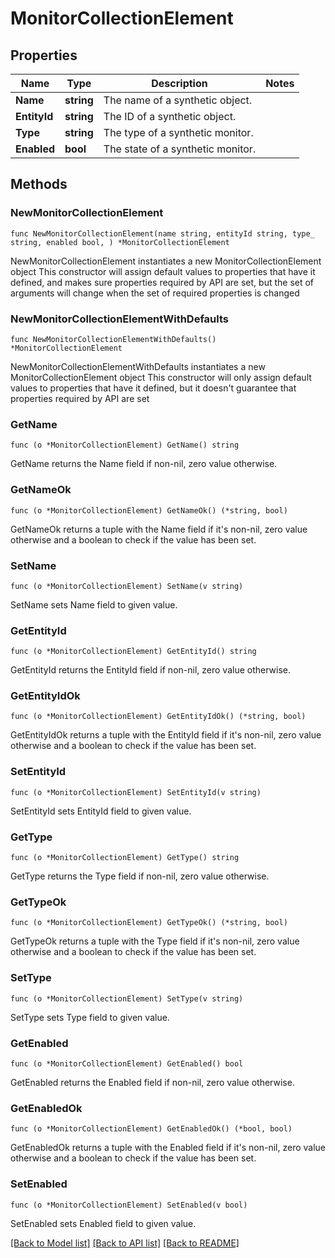# MonitorCollectionElement

## Properties

Name | Type | Description | Notes
------------ | ------------- | ------------- | -------------
**Name** | **string** | The name of a synthetic object. | 
**EntityId** | **string** | The ID of a synthetic object. | 
**Type** | **string** | The type of a synthetic monitor. | 
**Enabled** | **bool** | The state of a synthetic monitor. | 

## Methods

### NewMonitorCollectionElement

`func NewMonitorCollectionElement(name string, entityId string, type_ string, enabled bool, ) *MonitorCollectionElement`

NewMonitorCollectionElement instantiates a new MonitorCollectionElement object
This constructor will assign default values to properties that have it defined,
and makes sure properties required by API are set, but the set of arguments
will change when the set of required properties is changed

### NewMonitorCollectionElementWithDefaults

`func NewMonitorCollectionElementWithDefaults() *MonitorCollectionElement`

NewMonitorCollectionElementWithDefaults instantiates a new MonitorCollectionElement object
This constructor will only assign default values to properties that have it defined,
but it doesn't guarantee that properties required by API are set

### GetName

`func (o *MonitorCollectionElement) GetName() string`

GetName returns the Name field if non-nil, zero value otherwise.

### GetNameOk

`func (o *MonitorCollectionElement) GetNameOk() (*string, bool)`

GetNameOk returns a tuple with the Name field if it's non-nil, zero value otherwise
and a boolean to check if the value has been set.

### SetName

`func (o *MonitorCollectionElement) SetName(v string)`

SetName sets Name field to given value.


### GetEntityId

`func (o *MonitorCollectionElement) GetEntityId() string`

GetEntityId returns the EntityId field if non-nil, zero value otherwise.

### GetEntityIdOk

`func (o *MonitorCollectionElement) GetEntityIdOk() (*string, bool)`

GetEntityIdOk returns a tuple with the EntityId field if it's non-nil, zero value otherwise
and a boolean to check if the value has been set.

### SetEntityId

`func (o *MonitorCollectionElement) SetEntityId(v string)`

SetEntityId sets EntityId field to given value.


### GetType

`func (o *MonitorCollectionElement) GetType() string`

GetType returns the Type field if non-nil, zero value otherwise.

### GetTypeOk

`func (o *MonitorCollectionElement) GetTypeOk() (*string, bool)`

GetTypeOk returns a tuple with the Type field if it's non-nil, zero value otherwise
and a boolean to check if the value has been set.

### SetType

`func (o *MonitorCollectionElement) SetType(v string)`

SetType sets Type field to given value.


### GetEnabled

`func (o *MonitorCollectionElement) GetEnabled() bool`

GetEnabled returns the Enabled field if non-nil, zero value otherwise.

### GetEnabledOk

`func (o *MonitorCollectionElement) GetEnabledOk() (*bool, bool)`

GetEnabledOk returns a tuple with the Enabled field if it's non-nil, zero value otherwise
and a boolean to check if the value has been set.

### SetEnabled

`func (o *MonitorCollectionElement) SetEnabled(v bool)`

SetEnabled sets Enabled field to given value.



[[Back to Model list]](../README.md#documentation-for-models) [[Back to API list]](../README.md#documentation-for-api-endpoints) [[Back to README]](../README.md)


